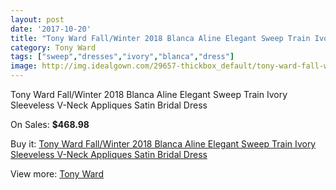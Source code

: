 ```yaml
---
layout: post
date: '2017-10-20'
title: "Tony Ward Fall/Winter 2018 Blanca Aline Elegant Sweep Train Ivory Sleeveless V-Neck Appliques Satin Bridal Dress"
category: Tony Ward 
tags: ["sweep","dresses","ivory","blanca","dress"]
image: http://img.idealgown.com/29657-thickbox_default/tony-ward-fall-winter-2018-blanca-aline-elegant-sweep-train-ivory-sleeveless-v-neck-appliques-satin-bridal-dress.jpg
---
```

Tony Ward Fall/Winter 2018 Blanca Aline Elegant Sweep Train Ivory Sleeveless V-Neck Appliques Satin Bridal Dress

On Sales: **$468.98**
<a href="https://www.idealgown.com/en/tony-ward/11132-tony-ward-fall-winter-2018-blanca-aline-elegant-sweep-train-ivory-sleeveless-v-neck-appliques-satin-bridal-dress.html"><amp-img layout="responsive" width="600" height="600" src="//img.idealgown.com/29657-thickbox_default/tony-ward-fall-winter-2018-blanca-aline-elegant-sweep-train-ivory-sleeveless-v-neck-appliques-satin-bridal-dress.jpg" alt="Tony Ward Fall/Winter 2018 Blanca Aline Elegant Sweep Train Ivory Sleeveless V-Neck Appliques Satin Bridal Dress 0" /></a>
<a href="https://www.idealgown.com/en/tony-ward/11132-tony-ward-fall-winter-2018-blanca-aline-elegant-sweep-train-ivory-sleeveless-v-neck-appliques-satin-bridal-dress.html"><amp-img layout="responsive" width="600" height="600" src="//img.idealgown.com/29659-thickbox_default/tony-ward-fall-winter-2018-blanca-aline-elegant-sweep-train-ivory-sleeveless-v-neck-appliques-satin-bridal-dress.jpg" alt="Tony Ward Fall/Winter 2018 Blanca Aline Elegant Sweep Train Ivory Sleeveless V-Neck Appliques Satin Bridal Dress 1" /></a>
<a href="https://www.idealgown.com/en/tony-ward/11132-tony-ward-fall-winter-2018-blanca-aline-elegant-sweep-train-ivory-sleeveless-v-neck-appliques-satin-bridal-dress.html"><amp-img layout="responsive" width="600" height="600" src="//img.idealgown.com/29658-thickbox_default/tony-ward-fall-winter-2018-blanca-aline-elegant-sweep-train-ivory-sleeveless-v-neck-appliques-satin-bridal-dress.jpg" alt="Tony Ward Fall/Winter 2018 Blanca Aline Elegant Sweep Train Ivory Sleeveless V-Neck Appliques Satin Bridal Dress 2" /></a>

Buy it: [Tony Ward Fall/Winter 2018 Blanca Aline Elegant Sweep Train Ivory Sleeveless V-Neck Appliques Satin Bridal Dress](https://www.idealgown.com/en/tony-ward/11132-tony-ward-fall-winter-2018-blanca-aline-elegant-sweep-train-ivory-sleeveless-v-neck-appliques-satin-bridal-dress.html "Tony Ward Fall/Winter 2018 Blanca Aline Elegant Sweep Train Ivory Sleeveless V-Neck Appliques Satin Bridal Dress")

View more: [Tony Ward ](https://www.idealgown.com/en/189-tony-ward "Tony Ward ")